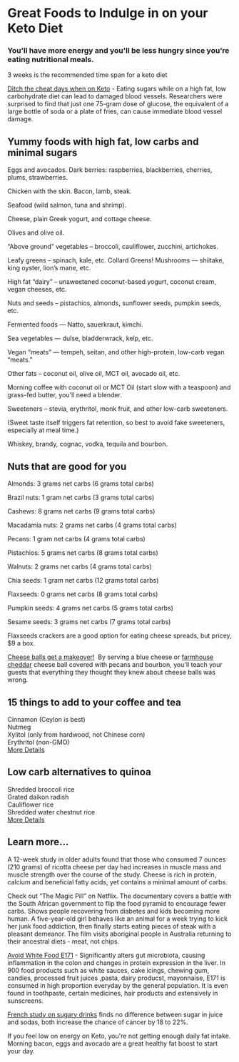 # Great Foods to Indulge in on your Keto Diet 

### You’ll have more energy and you'll be less hungry since you’re eating nutritional meals.  

3 weeks is the recommended time span for a keto diet  

[Ditch the cheat days when on Keto](https://www.sciencedaily.com/releases/2019/03/190327112657.htm) - Eating sugars while on a high fat, low carbohydrate diet can lead to damaged blood vessels. Researchers were surprised to find that just one 75-gram dose of glucose, the equivalent of a large bottle of soda or a plate of fries, can cause immediate blood vessel damage.  


## Yummy foods with high fat, low carbs and minimal sugars

Eggs and avocados. Dark berries: raspberries, blackberries, cherries, plums, strawberries.

Chicken with the skin.  Bacon, lamb, steak.  

Seafood (wild salmon, tuna and shrimp).  

Cheese, plain Greek yogurt, and cottage cheese.  

Olives and olive oil.  

“Above ground” vegetables – broccoli, cauliflower, zucchini, artichokes.

Leafy greens – spinach, kale, etc.  Collard Greens! Mushrooms — shiitake, king oyster, lion’s mane, etc.

High fat “dairy” – unsweetened coconut-based yogurt, coconut cream, vegan cheeses, etc.

Nuts and seeds – pistachios, almonds, sunflower seeds, pumpkin seeds, etc.

Fermented foods — Natto, sauerkraut, kimchi.  

Sea vegetables — dulse, bladderwrack, kelp, etc.

Vegan “meats” — tempeh, seitan, and other high-protein, low-carb vegan “meats.”

Other fats – coconut oil, olive oil, MCT oil, avocado oil, etc.

Morning coffee with coconut oil or MCT Oil (start slow with a teaspoon) and grass-fed butter, you'll need a blender.

Sweeteners – stevia, erythritol, monk fruit, and other low-carb sweeteners.

(Sweet taste itself triggers fat retention, so best to avoid fake sweeteners, especially at meal time.)  

Whiskey, brandy, cognac, vodka, tequila and bourbon.  


## Nuts that are good for you

Almonds: 3 grams net carbs (6 grams total carbs)

Brazil nuts: 1 gram net carbs (3 grams total carbs)

Cashews: 8 grams net carbs (9 grams total carbs)

Macadamia nuts: 2 grams net carbs (4 grams total carbs)

Pecans: 1 gram net carbs (4 grams total carbs)

Pistachios: 5 grams net carbs (8 grams total carbs)

Walnuts: 2 grams net carbs (4 grams total carbs)

Chia seeds: 1 gram net carbs (12 grams total carbs)

Flaxseeds: 0 grams net carbs (8 grams total carbs)

Pumpkin seeds: 4 grams net carbs (5 grams total carbs)

Sesame seeds: 3 grams net carbs (7 grams total carbs)

Flaxseeds crackers are a good option for eating cheese spreads, but pricey, $9 a box.

[Cheese balls get a makeover!](https://www.npr.org/templates/story/story.php?storyId=121758037) &nbsp;By serving a blue cheese or [farmhouse cheddar](https://keto-daily.com/keto-cheese-ball-recipe/) cheese ball covered with pecans and bourbon, you'll teach your guests that everything they thought they knew about cheese balls was wrong.


## 15 things to add to your coffee and tea  

Cinnamon (Ceylon is best)  
Nutmeg  
Xylitol (only from hardwood, not Chinese corn)  
Erythritol (non-GMO)  
[More Details](https://www.bulletproof.com/supplements/dietary-supplements/best-bulletproof-coffee-hacks-supplements-to-add/)


## Low carb alternatives to quinoa

Shredded broccoli rice  
Grated daikon radish  
Cauliflower rice  
Shredded water chestnut rice  
[More Details](https://www.perfectketo.com/low-carb-quinoa-substitute/)



## Learn more...

A 12-week study in older adults found that those who consumed 7 ounces (210 grams) of ricotta cheese per day had increases in muscle mass and muscle strength over the course of the study. Cheese is rich in protein, calcium and beneficial fatty acids, yet contains a minimal amount of carbs.

Check out “The Magic Pill” on Netflix. The documentary covers a battle with the South African government to flip the food pyramid to encourage fewer carbs. Shows people recovering from diabetes and kids becoming more human. A five-year-old girl behaves like an animal for a week trying to kick her junk food addiction, then finally starts eating pieces of steak with a pleasant demeanor. The film visits aboriginal people in Australia returning to their ancestral diets - meat, not chips.  

[Avoid White Food E171](https://www.sciencedaily.com/releases/2020/06/200625162252.htm) - Significantly alters gut microbiota, causing inflammation in the colon and changes in protein expression in the liver. In 900 food products such as white sauces, cake icings, chewing gum, candies, processed fruit juices ,pasta, dairy producst, mayonnaise, E171 is consumed in high proportion everyday by the general population. It is even found in toothpaste, certain medicines, hair products and extensively in sunscreens.  

[French study on sugary drinks](https://www.theguardian.com/society/2019/jul/10/sugar-in-fruit-juice-may-raise-risk-of-cancer-study-finds) 
finds no difference between sugar in juice and sodas, both increase the chance of cancer by 18 to 22%.

If you feel low on energy on Keto, you're not getting enough daily fat intake. Morning bacon, eggs and avocado are a great healthy fat boost to start your day.

<!--
# Research to follow...  

<a href="https://www.sciencedaily.com/releases/2020/07/200706140905.htm">Increasing eosinophils in belly fat to restore your immune system</a>  
-->
<br><br>


